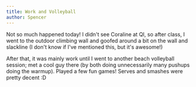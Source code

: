 ```yaml
---
title: Work and Volleyball
author: Spencer
---
```


Not so much happened today! I didn't see Coraline at QI, so after class, I went to the outdoor climbing wall and goofed around a bit on the wall and slackline (I don't know if I've mentioned this, but it's awesome!)

After that, it was mainly work until I went to another beach volleyball session; met a cool guy there (by both doing unnecessarily many pushups doing the warmup). Played a few fun games! Serves and smashes were pretty decent :D

